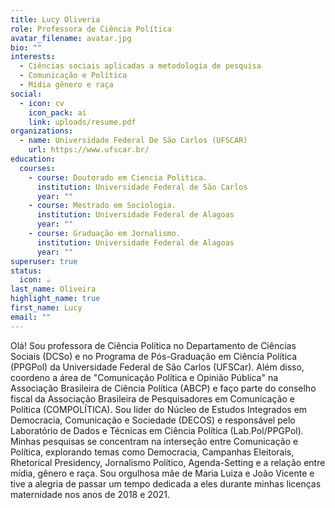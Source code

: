 ```yaml
---
title: Lucy Oliveria
role: Professora de Ciência Política
avatar_filename: avatar.jpg
bio: ""
interests:
  - Ciências sociais aplicadas a metodologia de pesquisa
  - Comunicação e Política
  - Mídia gênero e raça
social:
  - icon: cv
    icon_pack: ai
    link: uploads/resume.pdf
organizations:
  - name: Universidade Federal De São Carlos (UFSCAR)
    url: https://www.ufscar.br/
education:
  courses:
    - course: Doutorado em Ciencia Politica.
      institution: Universidade Federal de São Carlos
      year: ""
    - course: Mestrado em Sociologia.
      institution: Universidade Federal de Alagoas
      year: ""
    - course: Graduação em Jornalismo.
      institution: Universidade Federal de Alagoas
      year: ""
superuser: true
status:
  icon: ☕️
last_name: Oliveira
highlight_name: true
first_name: Lucy
email: ""
---
```

<!--StartFragment-->

Olá! Sou professora de Ciência Política no Departamento de Ciências Sociais (DCSo) e no Programa de Pós-Graduação em Ciência Política (PPGPol) da Universidade Federal de São Carlos (UFSCar). Além disso, coordeno a área de "Comunicação Política e Opinião Pública" na Associação Brasileira de Ciência Política (ABCP) e faço parte do conselho fiscal da Associação Brasileira de Pesquisadores em Comunicação e Política (COMPOLÍTICA). Sou líder do Núcleo de Estudos Integrados em Democracia, Comunicação e Sociedade (DECOS) e responsável pelo Laboratório de Dados e Técnicas em Ciência Política (Lab.Pol/PPGPol). Minhas pesquisas se concentram na interseção entre Comunicação e Política, explorando temas como Democracia, Campanhas Eleitorais, Rhetorical Presidency, Jornalismo Político, Agenda-Setting e a relação entre mídia, gênero e raça. Sou orgulhosa mãe de Maria Luiza e João Vicente e tive a alegria de passar um tempo dedicada a eles durante minhas licenças maternidade nos anos de 2018 e 2021.



<!--EndFragment-->
